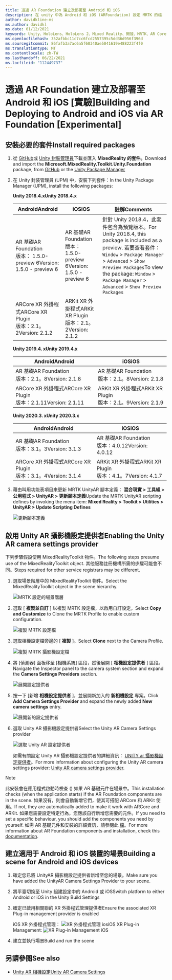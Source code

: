 ```yaml
---
title: 透過 AR Foundation 建立及部署至 Android 和 iOS
description: 在 unity 中為 Android 和 iOS (ARFoundation) 設定 MRTK 的檔
author: davidkline-ms
ms.author: davidkl
ms.date: 01/12/2021
keywords: Unity、HoloLens、HoloLens 2、Mixed Reality、開發、MRTK、AR Core、AR 套件、iOS、IOS、Android、AR Foundation
ms.openlocfilehash: 352afbbc11c7cc6fcd2557395c5dd36d956f396d
ms.sourcegitcommit: 86fafb3a7ac6a5f60340ae5041619e488223f4f0
ms.translationtype: MT
ms.contentlocale: zh-TW
ms.lasthandoff: 06/22/2021
ms.locfileid: "112449737"
---
```

# <a name="building-and-deploying-to-android-and-ios-via-ar-foundation-experimental"></a><span data-ttu-id="ee39d-104">透過 AR Foundation 建立及部署至 Android 和 iOS [實驗]</span><span class="sxs-lookup"><span data-stu-id="ee39d-104">Building and Deploying to Android and iOS via AR Foundation [Experimental]</span></span>

## <a name="install-required-packages"></a><span data-ttu-id="ee39d-105">安裝必要的套件</span><span class="sxs-lookup"><span data-stu-id="ee39d-105">Install required packages</span></span>

1. <span data-ttu-id="ee39d-106">從 [GitHub](https://github.com/microsoft/MixedRealityToolkit-Unity/releases/)或 [Unity 封裝管理員](../configuration/usingupm.md)下載並匯入 **MixedReality 的套件。**</span><span class="sxs-lookup"><span data-stu-id="ee39d-106">Download and import the **Microsoft.MixedReality.Toolkit.Unity.Foundation** package, from [GitHub](https://github.com/microsoft/MixedRealityToolkit-Unity/releases/) or the [Unity Package Manager](../configuration/usingupm.md)</span></span>

1. <span data-ttu-id="ee39d-107">在 Unity 封裝管理員 (UPM) 中，安裝下列套件：</span><span class="sxs-lookup"><span data-stu-id="ee39d-107">In the Unity Package Manager (UPM), install the following packages:</span></span>

    <span data-ttu-id="ee39d-108">**Unity 2018.4.x**</span><span class="sxs-lookup"><span data-stu-id="ee39d-108">**Unity 2018.4.x**</span></span>

    | <span data-ttu-id="ee39d-109">**Android**</span><span class="sxs-lookup"><span data-stu-id="ee39d-109">**Android**</span></span> | <span data-ttu-id="ee39d-110">**iOS**</span><span class="sxs-lookup"><span data-stu-id="ee39d-110">**iOS**</span></span> | <span data-ttu-id="ee39d-111">註解</span><span class="sxs-lookup"><span data-stu-id="ee39d-111">Comments</span></span> |
    | --- | --- | --- |
    | <span data-ttu-id="ee39d-112">AR 基礎</span><span class="sxs-lookup"><span data-stu-id="ee39d-112">AR Foundation</span></span>  <br/> <span data-ttu-id="ee39d-113">版本： 1.5.0-preview 6</span><span class="sxs-lookup"><span data-stu-id="ee39d-113">Version: 1.5.0 - preview 6</span></span> | <span data-ttu-id="ee39d-114">AR 基礎</span><span class="sxs-lookup"><span data-stu-id="ee39d-114">AR Foundation</span></span>  <br/> <span data-ttu-id="ee39d-115">版本： 1.5.0-preview 6</span><span class="sxs-lookup"><span data-stu-id="ee39d-115">Version: 1.5.0 - preview 6</span></span> | <span data-ttu-id="ee39d-116">針對 Unity 2018.4，此套件包含為預覽版本。</span><span class="sxs-lookup"><span data-stu-id="ee39d-116">For Unity 2018.4, this package is included as a preview.</span></span> <span data-ttu-id="ee39d-117">若要查看套件： `Window` > `Package Manager` > `Advanced` > `Show Preview Packages`</span><span class="sxs-lookup"><span data-stu-id="ee39d-117">To view the package: `Window` > `Package Manager` > `Advanced` > `Show Preview Packages`</span></span> |
    | <span data-ttu-id="ee39d-118">ARCore XR 外掛程式</span><span class="sxs-lookup"><span data-stu-id="ee39d-118">ARCore XR Plugin</span></span> <br/> <span data-ttu-id="ee39d-119">版本：2.1。2</span><span class="sxs-lookup"><span data-stu-id="ee39d-119">Version: 2.1.2</span></span> | <span data-ttu-id="ee39d-120">ARKit XR 外掛程式</span><span class="sxs-lookup"><span data-stu-id="ee39d-120">ARKit XR Plugin</span></span> <br/> <span data-ttu-id="ee39d-121">版本：2.1。2</span><span class="sxs-lookup"><span data-stu-id="ee39d-121">Version: 2.1.2</span></span> | |

    <span data-ttu-id="ee39d-122">**Unity 2019.4. x**</span><span class="sxs-lookup"><span data-stu-id="ee39d-122">**Unity 2019.4.x**</span></span>

    | <span data-ttu-id="ee39d-123">**Android**</span><span class="sxs-lookup"><span data-stu-id="ee39d-123">**Android**</span></span> | <span data-ttu-id="ee39d-124">**iOS**</span><span class="sxs-lookup"><span data-stu-id="ee39d-124">**iOS**</span></span> |
    | --- | --- |
    | <span data-ttu-id="ee39d-125">AR 基礎</span><span class="sxs-lookup"><span data-stu-id="ee39d-125">AR Foundation</span></span>  <br/> <span data-ttu-id="ee39d-126">版本：2.1。8</span><span class="sxs-lookup"><span data-stu-id="ee39d-126">Version: 2.1.8</span></span> |  <span data-ttu-id="ee39d-127">AR 基礎</span><span class="sxs-lookup"><span data-stu-id="ee39d-127">AR Foundation</span></span>  <br/> <span data-ttu-id="ee39d-128">版本：2.1。8</span><span class="sxs-lookup"><span data-stu-id="ee39d-128">Version: 2.1.8</span></span> |
    | <span data-ttu-id="ee39d-129">ARCore XR 外掛程式</span><span class="sxs-lookup"><span data-stu-id="ee39d-129">ARCore XR Plugin</span></span> <br/> <span data-ttu-id="ee39d-130">版本：2.1.11</span><span class="sxs-lookup"><span data-stu-id="ee39d-130">Version: 2.1.11</span></span> | <span data-ttu-id="ee39d-131">ARKit XR 外掛程式</span><span class="sxs-lookup"><span data-stu-id="ee39d-131">ARKit XR Plugin</span></span> <br/> <span data-ttu-id="ee39d-132">版本：2.1。9</span><span class="sxs-lookup"><span data-stu-id="ee39d-132">Version: 2.1.9</span></span> |

    <span data-ttu-id="ee39d-133">**Unity 2020.3. x**</span><span class="sxs-lookup"><span data-stu-id="ee39d-133">**Unity 2020.3.x**</span></span>

    | <span data-ttu-id="ee39d-134">**Android**</span><span class="sxs-lookup"><span data-stu-id="ee39d-134">**Android**</span></span> | <span data-ttu-id="ee39d-135">**iOS**</span><span class="sxs-lookup"><span data-stu-id="ee39d-135">**iOS**</span></span> |
    | --- | --- |
    | <span data-ttu-id="ee39d-136">AR 基礎</span><span class="sxs-lookup"><span data-stu-id="ee39d-136">AR Foundation</span></span>  <br/> <span data-ttu-id="ee39d-137">版本：3.1。3</span><span class="sxs-lookup"><span data-stu-id="ee39d-137">Version: 3.1.3</span></span> |  <span data-ttu-id="ee39d-138">AR 基礎</span><span class="sxs-lookup"><span data-stu-id="ee39d-138">AR Foundation</span></span>  <br/> <span data-ttu-id="ee39d-139">版本：4.0.12</span><span class="sxs-lookup"><span data-stu-id="ee39d-139">Version: 4.0.12</span></span> |
    | <span data-ttu-id="ee39d-140">ARCore XR 外掛程式</span><span class="sxs-lookup"><span data-stu-id="ee39d-140">ARCore XR Plugin</span></span> <br/> <span data-ttu-id="ee39d-141">版本：3.1。4</span><span class="sxs-lookup"><span data-stu-id="ee39d-141">Version: 3.1.4</span></span> | <span data-ttu-id="ee39d-142">ARKit XR 外掛程式</span><span class="sxs-lookup"><span data-stu-id="ee39d-142">ARKit XR Plugin</span></span> <br/> <span data-ttu-id="ee39d-143">版本：4.1。7</span><span class="sxs-lookup"><span data-stu-id="ee39d-143">Version: 4.1.7</span></span> |

1. <span data-ttu-id="ee39d-144">藉由叫用功能表項目來更新 MRTK UnityAR 腳本定義： **混合現實 > 工具組 > 公用程式 > UnityAR > 更新腳本定義**</span><span class="sxs-lookup"><span data-stu-id="ee39d-144">Update the MRTK UnityAR scripting defines by invoking the menu item: **Mixed Reality > Toolkit > Utilities > UnityAR > Update Scripting Defines**</span></span>

    ![更新腳本定義](../features/images/UpdateScriptingDefineUnityAR.png)


## <a name="enabling-the-unity-ar-camera-settings-provider"></a><span data-ttu-id="ee39d-146">啟用 Unity AR 攝影機設定提供者</span><span class="sxs-lookup"><span data-stu-id="ee39d-146">Enabling the Unity AR camera settings provider</span></span>

<span data-ttu-id="ee39d-147">下列步驟假設使用 MixedRealityToolkit 物件。</span><span class="sxs-lookup"><span data-stu-id="ee39d-147">The following steps presume use of the MixedRealityToolkit object.</span></span> <span data-ttu-id="ee39d-148">其他服務註冊機構所需的步驟可能會不同。</span><span class="sxs-lookup"><span data-stu-id="ee39d-148">Steps required for other service registrars may be different.</span></span>

1. <span data-ttu-id="ee39d-149">選取場景階層中的 MixedRealityToolkit 物件。</span><span class="sxs-lookup"><span data-stu-id="ee39d-149">Select the MixedRealityToolkit object in the scene hierarchy.</span></span>

    ![MRTK 設定的場景階層](../features/images/MRTK_ConfiguredHierarchy.png)

1. <span data-ttu-id="ee39d-151">選取 [ **複製並自訂** ] 以複製 MRTK 設定檔，以啟用自訂設定。</span><span class="sxs-lookup"><span data-stu-id="ee39d-151">Select **Copy and Customize** to Clone the MRTK Profile to enable custom configuration.</span></span>

    ![複製 MRTK 設定檔](../features/images/camera-system/CloneProfileARFoundation.png)

1. <span data-ttu-id="ee39d-153">選取相機設定檔旁邊的 [ **複製** ]。</span><span class="sxs-lookup"><span data-stu-id="ee39d-153">Select **Clone** next to the Camera Profile.</span></span>

    ![複製 MRTK 攝影機設定檔](../features/images/camera-system/CloneCameraProfileARFoundation.png)

1. <span data-ttu-id="ee39d-155">將 [偵測器] 面板移至 [相機系統] 區段，然後展開 [ **相機設定提供者** ] 區段。</span><span class="sxs-lookup"><span data-stu-id="ee39d-155">Navigate the Inspector panel to the camera system section and expand the **Camera Settings Providers** section.</span></span>

    ![展開設定提供者](../features/images/camera-system/ExpandProviders.png)

1. <span data-ttu-id="ee39d-157">按一下 [新增 **相機設定提供者** ]，並展開新加入的 **新相機設定** 專案。</span><span class="sxs-lookup"><span data-stu-id="ee39d-157">Click **Add Camera Settings Provider** and expand the newly added **New camera settings** entry.</span></span>

    ![展開新的設定提供者](../features/images/camera-system/ExpandNewProvider.png)

1. <span data-ttu-id="ee39d-159">選取 Unity AR 攝影機設定提供者</span><span class="sxs-lookup"><span data-stu-id="ee39d-159">Select the Unity AR Camera Settings provider</span></span>

    ![選取 Unity AR 設定提供者](../features/images/camera-system/SelectUnityArSettings.png)

    <span data-ttu-id="ee39d-161">如需有關設定 Unity AR 攝影機設定提供者的詳細資訊： [UNITY ar 攝影機設定提供者](../features/camera-system/unity-ar-camera-settings.md)。</span><span class="sxs-lookup"><span data-stu-id="ee39d-161">For more information about configuring the Unity AR camera settings provider: [Unity AR camera settings provider](../features/camera-system/unity-ar-camera-settings.md).</span></span>

> [!NOTE]
> <span data-ttu-id="ee39d-162">此安裝會在應用程式啟動時檢查 () 如果 AR 基礎元件在場景中。</span><span class="sxs-lookup"><span data-stu-id="ee39d-162">This installation checks (when the application starts) if the AR Foundation components are in the scene.</span></span> <span data-ttu-id="ee39d-163">如果沒有，則會自動新增它們，使其可搭配 ARCore 和 ARKit 使用。</span><span class="sxs-lookup"><span data-stu-id="ee39d-163">If not, they are automatically added to make it work with ARCore and ARKit.</span></span>
> <span data-ttu-id="ee39d-164">如果您需要設定特定行為，您應該自行新增您需要的元件。</span><span class="sxs-lookup"><span data-stu-id="ee39d-164">If you need to set a specific behaviour, you should add the components you need by yourself.</span></span>
> <span data-ttu-id="ee39d-165">如需 AR 基礎元件和安裝的詳細資訊，請參閱此 [檔](https://docs.unity3d.com/Packages/com.unity.xr.arfoundation@2.2/manual/index.html#samples)。</span><span class="sxs-lookup"><span data-stu-id="ee39d-165">For more information about AR Foundation components and installation, check this [documentation](https://docs.unity3d.com/Packages/com.unity.xr.arfoundation@2.2/manual/index.html#samples).</span></span>

## <a name="building-a-scene-for-android-and-ios-devices"></a><span data-ttu-id="ee39d-166">建立適用于 Android 和 iOS 裝置的場景</span><span class="sxs-lookup"><span data-stu-id="ee39d-166">Building a scene for Android and iOS devices</span></span>

1. <span data-ttu-id="ee39d-167">確定您已將 UnityAR 攝影機設定提供者新增至您的場景。</span><span class="sxs-lookup"><span data-stu-id="ee39d-167">Make sure you have added the UnityAR Camera Settings Provider to your scene.</span></span>

1. <span data-ttu-id="ee39d-168">將平臺切換至 Unity 組建設定中的 Android 或 iOS</span><span class="sxs-lookup"><span data-stu-id="ee39d-168">Switch platform to either Android or iOS in the Unity Build Settings</span></span>

1. <span data-ttu-id="ee39d-169">確定已啟用相關聯的 XR 外掛程式管理提供者</span><span class="sxs-lookup"><span data-stu-id="ee39d-169">Ensure the associated XR Plug-in management provider is enabled</span></span>

    <span data-ttu-id="ee39d-170">iOS XR 外掛程式管理：  ![ XR 外掛程式管理 ios](../features/images/XRManagementiOS.png)</span><span class="sxs-lookup"><span data-stu-id="ee39d-170">iOS XR Plug-in Management:  ![XR Plug-in Management iOS](../features/images/XRManagementiOS.png)</span></span>

1. <span data-ttu-id="ee39d-171">建立並執行場景</span><span class="sxs-lookup"><span data-stu-id="ee39d-171">Build and run the scene</span></span>

## <a name="see-also"></a><span data-ttu-id="ee39d-172">另請參閱</span><span class="sxs-lookup"><span data-stu-id="ee39d-172">See also</span></span>

- [<span data-ttu-id="ee39d-173">Unity AR 相機設定</span><span class="sxs-lookup"><span data-stu-id="ee39d-173">Unity AR Camera Settings</span></span>](../features/camera-system/unity-ar-camera-settings.md)
